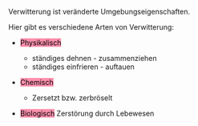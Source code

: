 Verwitterung ist veränderte Umgebungseigenschaften.

Hier gibt es verschiedene Arten von Verwitterung:

- <mark style="background: #FF5582A6;">Physikalisch</mark>
	- ständiges dehnen - zusammenziehen
	- ständiges einfrieren - auftauen

- <mark style="background: #FF5582A6;">Chemisch</mark>
	- Zersetzt bzw. zerbröselt

- <mark style="background: #FF5582A6;">Biologisch</mark>
Zerstörung durch Lebewesen